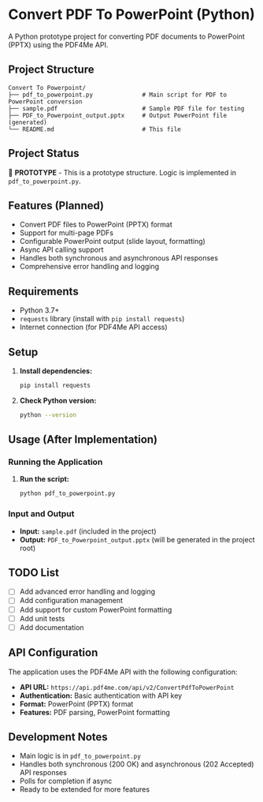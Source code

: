 # Convert PDF To PowerPoint (Python)

A Python prototype project for converting PDF documents to PowerPoint (PPTX) using the PDF4Me API.

## Project Structure

```
Convert To Powerpoint/
├── pdf_to_powerpoint.py              # Main script for PDF to PowerPoint conversion
├── sample.pdf                        # Sample PDF file for testing
├── PDF_to_Powerpoint_output.pptx     # Output PowerPoint file (generated)
└── README.md                         # This file
```

## Project Status

🚧 **PROTOTYPE** - This is a prototype structure. Logic is implemented in `pdf_to_powerpoint.py`.

## Features (Planned)

- Convert PDF files to PowerPoint (PPTX) format
- Support for multi-page PDFs
- Configurable PowerPoint output (slide layout, formatting)
- Async API calling support
- Handles both synchronous and asynchronous API responses
- Comprehensive error handling and logging

## Requirements

- Python 3.7+
- `requests` library (install with `pip install requests`)
- Internet connection (for PDF4Me API access)

## Setup

1. **Install dependencies:**
   ```bash
   pip install requests
   ```

2. **Check Python version:**
   ```bash
   python --version
   ```

## Usage (After Implementation)

### Running the Application

1. **Run the script:**
   ```bash
   python pdf_to_powerpoint.py
   ```

### Input and Output

- **Input:** `sample.pdf` (included in the project)
- **Output:** `PDF_to_Powerpoint_output.pptx` (will be generated in the project root)

## TODO List

- [ ] Add advanced error handling and logging
- [ ] Add configuration management
- [ ] Add support for custom PowerPoint formatting
- [ ] Add unit tests
- [ ] Add documentation

## API Configuration

The application uses the PDF4Me API with the following configuration:
- **API URL:** `https://api.pdf4me.com/api/v2/ConvertPdfToPowerPoint`
- **Authentication:** Basic authentication with API key
- **Format:** PowerPoint (PPTX) format
- **Features:** PDF parsing, PowerPoint formatting

## Development Notes

- Main logic is in `pdf_to_powerpoint.py`
- Handles both synchronous (200 OK) and asynchronous (202 Accepted) API responses
- Polls for completion if async
- Ready to be extended for more features 